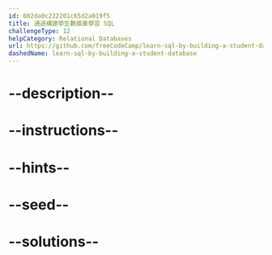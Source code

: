 ```yaml
---
id: 602da0c222201c65d2a019f5
title: 通過構建學生數據庫學習 SQL
challengeType: 12
helpCategory: Relational Databases
url: https://github.com/freeCodeCamp/learn-sql-by-building-a-student-database
dashedName: learn-sql-by-building-a-student-database
---
```


# --description--

# --instructions--

# --hints--

# --seed--

# --solutions--
